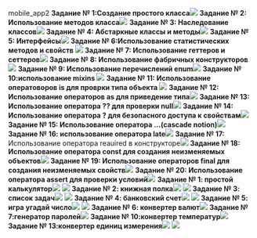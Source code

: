 mobile_app2
<strong>Задание № 1:Создание простого класса</strong>![](https://github.com/Derz65/mobile_app2/raw/main/screenshot/1.png)
<strong>Задание № 2: Использование методов класса</strong>![](https://github.com/Derz65/mobile_app2/raw/main/screenshot/2.png)
<strong>Задание № 3: Наследование классов</strong>![](https://github.com/Derz65/mobile_app2/raw/main/screenshot/3.png)
<strong>Задание № 4: Абстаркные классы и методы</strong>![](https://github.com/Derz65/mobile_app2/raw/main/screenshot/4.png)
<strong>Задание № 5: Интерфейсы</strong>![](https://github.com/Derz65/mobile_app2/raw/main/screenshot/5.png)
<strong>Задание № 6:Использование статистических методов и свойств </strong>![](https://github.com/Derz65/mobile_app2/raw/main/screenshot/6.png)
<strong>Задание № 7: Использование геттеров и сеттеров</strong>![](https://github.com/Derz65/mobile_app2/raw/main/screenshot/7.png)
<strong>Задание № 8: Использование фабричных конструкторов </strong>![](https://github.com/Derz65/mobile_app2/raw/main/screenshot/8.png)
<strong>Задание № 9: Использование перечислений enum</strong>![](https://github.com/Derz65/mobile_app2/raw/main/screenshot/9.png)
<strong>Задание № 10:использование mixins </strong>![](https://github.com/Derz65/mobile_app2/raw/main/screenshot/10.png)
<strong>Задание № 11: Использование оператоворов is для проврки типа объекта </strong>![](https://github.com/Derz65/mobile_app2/raw/main/screenshot/11.png)
<strong>Задание № 12: Использование операторов as для приведение типа</strong>![](https://github.com/Derz65/mobile_app2/raw/main/screenshot/12.png)
<strong>Задание № 13: Использование оператора ?? для проверки null</strong>![](https://github.com/Derz65/mobile_app2/raw/main/screenshot/13.png)
<strong>Задание № 14: Использование оператора ? для безопасного доступа к свойствам</strong>![](https://github.com/Derz65/mobile_app2/raw/main/screenshot/14.png)
<strong>Задание № 15: Использование оператора ...(cascade notion)</strong>![](https://github.com/Derz65/mobile_app2/raw/main/screenshot/15.png)
<strong>Задание № 16: использование оператора late</strong>![](https://github.com/Derz65/mobile_app2/raw/main/screenshot/16.png)
<strong>Задание № 17:</strong> Использование оператора reauired в конструкторе![](https://github.com/Derz65/mobile_app2/raw/main/screenshot/17.png)
<strong>Задание № 18: Использование оператора const для создания неизменяемых объектов</strong>![](https://github.com/Derz65/mobile_app2/raw/main/screenshot/18.png)
<strong>Задание № 19: Использование операторов final для создания неизменяемых свойств</strong>![](https://github.com/Derz65/mobile_app2/raw/main/screenshot/19.png)
<strong>Задание № 20: Использование оператора assert для проверки условий</strong>![](https://github.com/Derz65/mobile_app2/raw/main/screenshot/20.png)
<b><strong>Задание № 1: простой калькулятор</strong></b><b>![](https://github.com/Derz65/mobile_app2/raw/main/screenshot/1.1.png)</b> <b>![](https://github.com/Derz65/mobile_app2/raw/main/screenshot/1.2.png)</b>
<b><strong>Задание № 2: книжная полка</strong></b><b>![](https://github.com/Derz65/mobile_app2/raw/main/screenshot/2.1.png)</b> <b>![](https://github.com/Derz65/mobile_app2/raw/main/screenshot/2.2.png)</b>
<b><strong>Задание № 3: список задач</strong></b>![](https://github.com/Derz65/mobile_app2/raw/main/screenshot/3.1.png) ![](https://github.com/Derz65/mobile_app2/raw/main/screenshot/3.2.png)
<b><strong>Задание № 4: банковский счет</strong></b>![](https://github.com/Derz65/mobile_app2/raw/main/screenshot/4.1.png) ![](https://github.com/Derz65/mobile_app2/raw/main/screenshot/4.2.png)
<b><strong>Задание № 5: игра угадай число</strong></b>![](https://github.com/Derz65/mobile_app2/raw/main/screenshot/5.1.png) ![](https://github.com/Derz65/mobile_app2/raw/main/screenshot/5.2.png)
<b><strong>Задание № 6: конвертер валют</strong></b>![](https://github.com/Derz65/mobile_app2/raw/main/screenshot/6.1.png)
<b><strong>Задание № 7:генератор паролей</strong></b>![](https://github.com/Derz65/mobile_app2/raw/main/screenshot/7.1.png)
<b><strong>Задание № 10:конвертер температур</strong></b>![](https://github.com/Derz65/mobile_app2/raw/main/screenshot/10.1.png) 
<b><strong>Задание № 13:конвертер единиц измерения</strong></b>![](https://github.com/Derz65/mobile_app2/raw/main/screenshot/13.1.png) ![](https://github.com/Derz65/mobile_app2/raw/main/screenshot/13.2.png)

